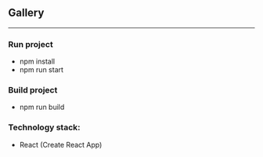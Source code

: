 ## Gallery
---
### Run project
- npm install
- npm run start

### Build project
- npm run build

### Technology stack:
- React (Create React App)